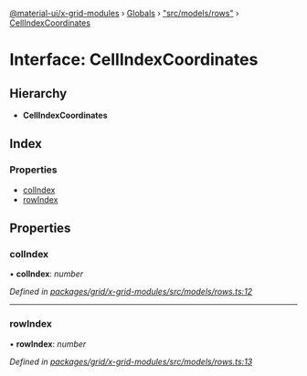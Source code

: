 [@material-ui/x-grid-modules](../README.md) › [Globals](../globals.md) › ["src/models/rows"](../modules/_src_models_rows_.md) › [CellIndexCoordinates](_src_models_rows_.cellindexcoordinates.md)

# Interface: CellIndexCoordinates

## Hierarchy

- **CellIndexCoordinates**

## Index

### Properties

- [colIndex](_src_models_rows_.cellindexcoordinates.md#colindex)
- [rowIndex](_src_models_rows_.cellindexcoordinates.md#rowindex)

## Properties

### colIndex

• **colIndex**: _number_

_Defined in [packages/grid/x-grid-modules/src/models/rows.ts:12](https://github.com/mui-org/material-ui-x/blob/a679779/packages/grid/x-grid-modules/src/models/rows.ts#L12)_

---

### rowIndex

• **rowIndex**: _number_

_Defined in [packages/grid/x-grid-modules/src/models/rows.ts:13](https://github.com/mui-org/material-ui-x/blob/a679779/packages/grid/x-grid-modules/src/models/rows.ts#L13)_
